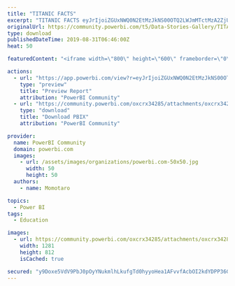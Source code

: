 ```yaml
---
title: "TITANIC FACTS"
excerpt: "TITANIC FACTS eyJrIjoiZGUxNWQ0N2EtMzJkNS00OTQ2LWJmMTctMzA2ZjU1MDE3M2VlIiwidCI6IjUxZGIwN2I1LWIzOWYtNDkzNy05NGFkLWUwOWFhMTE2NTA4ZCJ9"
originalUrl: https://community.powerbi.com/t5/Data-Stories-Gallery/TITANIC-FACTS/m-p/780656
type: download
publishedDateTime: 2019-08-31T06:46:00Z
heat: 50

featuredContent: "<iframe width=\"800\" height=\"600\" frameborder=\"0\" src=\"https://app.powerbi.com/view?r=eyJrIjoiZGUxNWQ0N2EtMzJkNS00OTQ2LWJmMTctMzA2ZjU1MDE3M2VlIiwidCI6IjUxZGIwN2I1LWIzOWYtNDkzNy05NGFkLWUwOWFhMTE2NTA4ZCJ9\"></iframe>"

actions:
  - url: "https://app.powerbi.com/view?r=eyJrIjoiZGUxNWQ0N2EtMzJkNS00OTQ2LWJmMTctMzA2ZjU1MDE3M2VlIiwidCI6IjUxZGIwN2I1LWIzOWYtNDkzNy05NGFkLWUwOWFhMTE2NTA4ZCJ9"
    type: "preview"
    title: "Preview Report"
    attribution: "PowerBI Community"
  - url: "https://community.powerbi.com/oxcrx34285/attachments/oxcrx34285/DataStoriesGallery/2901/2/TITANIC_FACTS.pbix"
    type: "download"
    title: "Download PBIX"
    attribution: "PowerBI Community"

provider:
  name: PowerBI Community
  domain: powerbi.com
  images:
    - url: /assets/images/organizations/powerbi.com-50x50.jpg
      width: 50
      height: 50
  authors:
    - name: Momotaro

topics:
  - Power BI
tags:
  - Education

images:
  - url: https://community.powerbi.com/oxcrx34285/attachments/oxcrx34285/DataStoriesGallery/2901/1/TITANICFACTS_IMAGE.png
    width: 1281
    height: 812
    isCached: true

secured: "y9Doxe5VdV9PbJ0pOyYNukmlhLkufgTd0hyyoHea1AFvvfAcbOI2kdYDPP36GiCzGr6qan4JQoWuXDO2AB+fGEuyWYfkX48LHWAXvWA8rivMrU7gnJolL3WuyyMNhWk6VlHxeNRlGS9Z3rGvwIdj/PL9bnATEUt0IgYpZUjL8JhPKBKK7tQGfIoHNziZFFWGXz+g1hQz0F+JtFNQZKge4cshrHz6oAnVJRiGun14SaBuPiXabxB+UCFvfQdW3xn6DpNTW/ZagGqDUOOkcpaS/obqMdADjEq2M07NtTD7QbwjhWjSbuEkoVphi/qOfbWetsWcgIyrvkOqVUbNc1X8ixP4Zz4ezPxr9O2XpPp3aCtfvcjtl4uHHRmPSKK6uY0bTfM34PpBIK3CB+fIVuGYDw==;AKq6aT5nSOAH3MUB0LP5DA=="
---
```


